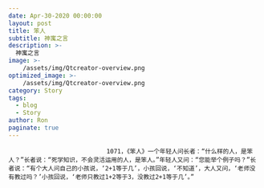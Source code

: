 ```yaml
---
date: Apr-30-2020 00:00:00
layout: post
title: 笨人
subtitle: 神寓之言
description: >-
  神寓之言
image: >-
    /assets/img/Qtcreator-overview.png
optimized_image: >-
    /assets/img/Qtcreator-overview.png
category: Story
tags:
  - blog
  - Story
author: Ron
paginate: true
---
```


							　　1071，《笨人》一个年轻人问长者：“什么样的人，是笨人？”长者说：“死学知识，不会灵活运用的人，是笨人。”年轻人又问：“您能举个例子吗？”长者说：“有个大人问自己的小孩说，‘2+1等于几’，小孩回说，‘不知道’，大人又问，‘老师没有教过吗？’小孩回说，‘老师只教过1+2等于3，没教过2+1等于几’。”
							
							
						